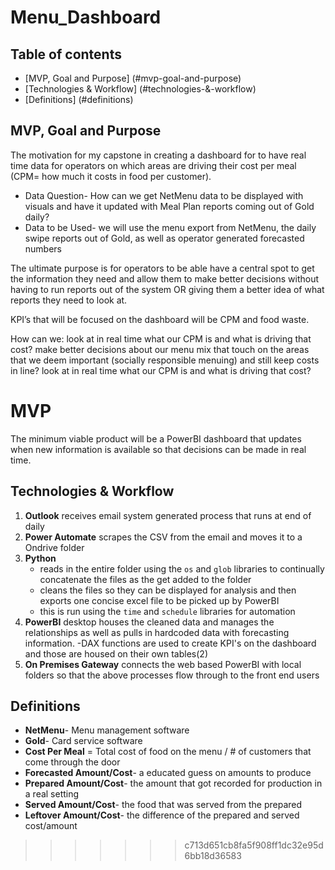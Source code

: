 # Menu_Dashboard
## Table of contents
* [MVP, Goal and Purpose] (#mvp-goal-and-purpose)
* [Technologies & Workflow] (#technologies-&-workflow)
* [Definitions] (#definitions)


## MVP, Goal and Purpose
The motivation for my capstone in creating a dashboard for  to have real time data for operators on which areas are driving their cost per meal (CPM= how much it costs in food per customer).  
-	Data Question- How can we get NetMenu data to be displayed with visuals and have it updated with Meal Plan reports coming out of Gold daily?
-	Data to be Used- we will use the menu export from NetMenu, the daily swipe reports out of Gold, as well as operator generated forecasted numbers

The ultimate purpose is for operators to be able have a central spot to get the information they need and allow them to make better decisions without having to run reports out of the system OR giving them a better idea of what reports they need to look at.  

KPI’s that will be focused on the dashboard will be CPM and food waste.

How can we:
look at in real time what our CPM is and what is driving that cost?
make better decisions about our menu mix that touch on the areas that we deem important (socially responsible menuing) and still keep costs in line?
look at in real time what our CPM is and what is driving that cost?

# MVP
The minimum viable product will be a PowerBI dashboard that updates when new information is available so that decisions can be made in real time.

## Technologies & Workflow
1.  **Outlook** receives email system generated process that runs at end of daily
2.  **Power Automate** scrapes the CSV from the email and moves it to a Ondrive folder
3.  **Python**
      - reads in the entire folder using the `os` and `glob` libraries to continually concatenate the files as the get added to the folder   
      - cleans the files so they can be displayed for analysis and then exports one concise excel file to be picked up by PowerBI
      - this is run using the `time` and `schedule` libraries for automation
4.  **PowerBI** desktop houses the cleaned data and manages the relationships as well as pulls in hardcoded data with forecasting information.
        -DAX functions are used to create KPI's on the dashboard and those are housed on their own tables(2)
5.  **On Premises Gateway** connects the web based PowerBI with local folders so that the above processes flow through to the front end users

## Definitions
- **NetMenu**- Menu management software
- **Gold**- Card service software
- **Cost Per Meal** = Total cost of food on the menu / # of customers that come through the door
- **Forecasted Amount/Cost**- a educated guess on amounts to produce
- **Prepared Amount/Cost**- the amount that got recorded for production in a real setting
- **Served Amount/Cost**- the food that was served from the prepared
- **Leftover Amount/Cost**- the difference of the prepared and served cost/amount




>>>>>>> c713d651cb8fa5f908ff1dc32e95d6bb18d36583
